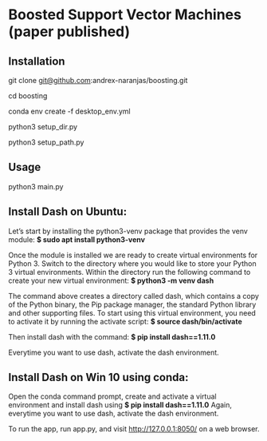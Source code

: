 # Boosted Support Vector Machines (paper published)
## Installation
git clone git@github.com:andrex-naranjas/boosting.git

cd boosting

conda env create -f desktop_env.yml

python3 setup_dir.py

python3 setup_path.py

## Usage
python3 main.py

## Install Dash on Ubuntu: 
  
Let’s start by installing the python3-venv package that provides the venv module: **$ sudo apt install python3-venv**

Once the module is installed we are ready to create virtual environments for Python 3. Switch to the directory where you would like to store your Python 3 virtual environments. Within the directory run the following command to create your new virtual environment: **$ python3 -m venv dash**

The command above creates a directory called dash, which contains a copy of the Python binary, the Pip package manager, the standard Python library and other supporting files. To start using this virtual environment, you need to activate it by running the activate script: **$ source dash/bin/activate**

Then install dash with the command: **$ pip install dash==1.11.0**

Everytime you want to use dash, activate the dash environment.

## Install Dash on Win 10 using conda: 

Open the conda command prompt, create and activate a virtual environment and install dash using **$ pip install dash==1.11.0** Again, everytime you want to use dash, activate the dash environment.

To run the app, run app.py, and visit http://127.0.0.1:8050/ on a web browser.
